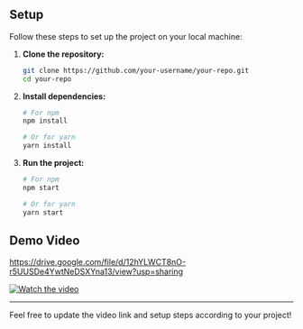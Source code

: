 

## Setup

Follow these steps to set up the project on your local machine:

1. **Clone the repository:**
   ```bash
   git clone https://github.com/your-username/your-repo.git
   cd your-repo
   ```

2. **Install dependencies:**
   ```bash
   # For npm
   npm install

   # Or for yarn
   yarn install
   ```

3. **Run the project:**
   ```bash
   # For npm
   npm start

   # Or for yarn
   yarn start
   ```

## Demo Video
https://drive.google.com/file/d/12hYLWCT8nO-r5UUSDe4YwtNeDSXYna13/view?usp=sharing

[![Watch the video](https://img.youtube.com/vi/YOUR_VIDEO_ID_HERE/0.jpg)](https://www.youtube.com/watch?v=YOUR_VIDEO_ID_HERE)

---

Feel free to update the video link and setup steps according to your project!

